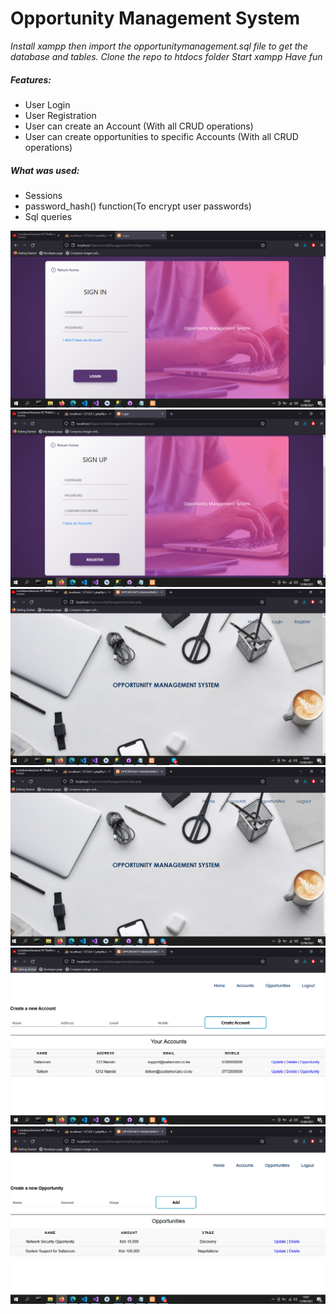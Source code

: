 # Opportunity Management System

*Install xampp then import the  opportunitymanagement.sql file to get the database and tables.*
*Clone the repo to htdocs folder*
*Start xampp*
*Have fun*

##### Features:

* User Login
* User Registration
* User can create an Account (With all CRUD operations)
* User can create opportunities to specific Accounts (With all CRUD operations)

##### What was used:
* Sessions
* password_hash() function(To encrypt user passwords)
* Sql queries



![Login-Page](https://github.com/MarichTech/OpportunityManagement/blob/main/screenshots/screen1.PNG)
![Registration-Page](https://github.com/MarichTech/OpportunityManagement/blob/main/screenshots/screen2.PNG)
![Index-Page](https://github.com/MarichTech/OpportunityManagement/blob/main/screenshots/screen3.PNG)
![Home-Page](https://github.com/MarichTech/OpportunityManagement/blob/main/screenshots/screen4.PNG)
![Account-Page](https://github.com/MarichTech/OpportunityManagement/blob/main/screenshots/screen5.PNG)
![Opportunity-Page](https://github.com/MarichTech/OpportunityManagement/blob/main/screenshots/screen6.PNG)

